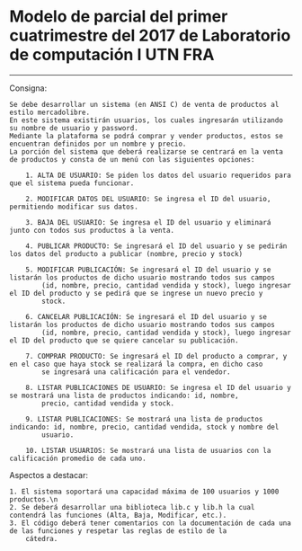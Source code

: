 # Modelo de parcial del primer cuatrimestre del 2017 de Laboratorio de computación I UTN FRA
*********************************************************************************************

Consigna:

    Se debe desarrollar un sistema (en ANSI C) de venta de productos al estilo mercadolibre. 
    En este sistema existirán usuarios, los cuales ingresarán utilizando su nombre de usuario y password. 
    Mediante la plataforma se podrá comprar y vender productos, estos se encuentran definidos por un nombre y precio.
    La porción del sistema que deberá realizarse se centrará en la venta de productos y consta de un menú con las siguientes opciones:
    
        1. ALTA DE USUARIO: Se piden los datos del usuario requeridos para que el sistema pueda funcionar.
        
        2. MODIFICAR DATOS DEL USUARIO: Se ingresa el ID del usuario, permitiendo modificar sus datos.
        
        3. BAJA DEL USUARIO: Se ingresa el ID del usuario y eliminará junto con todos sus productos a la venta.
        
        4. PUBLICAR PRODUCTO: Se ingresará el ID del usuario y se pedirán los datos del producto a publicar (nombre, precio y stock)
        
        5. MODIFICAR PUBLICACIÓN: Se ingresará el ID del usuario y se listarán los productos de dicho usuario mostrando todos sus campos
            (id, nombre, precio, cantidad vendida y stock), luego ingresar el ID del producto y se pedirá que se ingrese un nuevo precio y
            stock.
        
        6. CANCELAR PUBLICACIÓN: Se ingresará el ID del usuario y se listarán los productos de dicho usuario mostrando todos sus campos
            (id, nombre, precio, cantidad vendida y stock), luego ingresar el ID del producto que se quiere cancelar su publicación.
        
        7. COMPRAR PRODUCTO: Se ingresará el ID del producto a comprar, y en el caso que haya stock se realizará la compra, en dicho caso
            se ingresará una calificación para el vendedor.
        
        8. LISTAR PUBLICACIONES DE USUARIO: Se ingresa el ID del usuario y se mostrará una lista de productos indicando: id, nombre,
            precio, cantidad vendida y stock.
        
        9. LISTAR PUBLICACIONES: Se mostrará una lista de productos indicando: id, nombre, precio, cantidad vendida, stock y nombre del
            usuario.
        
        10. LISTAR USUARIOS: Se mostrará una lista de usuarios con la calificación promedio de cada uno.

Aspectos a destacar:

    1. El sistema soportará una capacidad máxima de 100 usuarios y 1000 productos.\n
    2. Se deberá desarrollar una biblioteca lib.c y lib.h la cual contendrá las funciones (Alta, Baja, Modificar, etc.).
    3. El código deberá tener comentarios con la documentación de cada una de las funciones y respetar las reglas de estilo de la
        cátedra.

